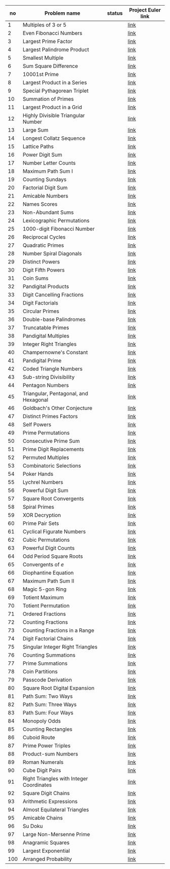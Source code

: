 | no | Problem name | status | Project Euler link |
| -- | ------------ | ------ | ------------------ |
| 1 | Multiples of 3 or 5 |  | [link](https://projecteuler.net/problem=1) |
| 2 | Even Fibonacci Numbers |  | [link](https://projecteuler.net/problem=2) |
| 3 | Largest Prime Factor |  | [link](https://projecteuler.net/problem=3) |
| 4 | Largest Palindrome Product |  | [link](https://projecteuler.net/problem=4) |
| 5 | Smallest Multiple |  | [link](https://projecteuler.net/problem=5) |
| 6 | Sum Square Difference |  | [link](https://projecteuler.net/problem=6) |
| 7 | 10001st Prime |  | [link](https://projecteuler.net/problem=7) |
| 8 | Largest Product in a Series |  | [link](https://projecteuler.net/problem=8) |
| 9 | Special Pythagorean Triplet |  | [link](https://projecteuler.net/problem=9) |
| 10 | Summation of Primes |  | [link](https://projecteuler.net/problem=10) |
| 11 | Largest Product in a Grid |  | [link](https://projecteuler.net/problem=11) |
| 12 | Highly Divisible Triangular Number |  | [link](https://projecteuler.net/problem=12) |
| 13 | Large Sum |  | [link](https://projecteuler.net/problem=13) |
| 14 | Longest Collatz Sequence |  | [link](https://projecteuler.net/problem=14) |
| 15 | Lattice Paths |  | [link](https://projecteuler.net/problem=15) |
| 16 | Power Digit Sum |  | [link](https://projecteuler.net/problem=16) |
| 17 | Number Letter Counts |  | [link](https://projecteuler.net/problem=17) |
| 18 | Maximum Path Sum I |  | [link](https://projecteuler.net/problem=18) |
| 19 | Counting Sundays |  | [link](https://projecteuler.net/problem=19) |
| 20 | Factorial Digit Sum |  | [link](https://projecteuler.net/problem=20) |
| 21 | Amicable Numbers |  | [link](https://projecteuler.net/problem=21) |
| 22 | Names Scores |  | [link](https://projecteuler.net/problem=22) |
| 23 | Non-Abundant Sums |  | [link](https://projecteuler.net/problem=23) |
| 24 | Lexicographic Permutations |  | [link](https://projecteuler.net/problem=24) |
| 25 | $1000$-digit Fibonacci Number |  | [link](https://projecteuler.net/problem=25) |
| 26 | Reciprocal Cycles |  | [link](https://projecteuler.net/problem=26) |
| 27 | Quadratic Primes |  | [link](https://projecteuler.net/problem=27) |
| 28 | Number Spiral Diagonals |  | [link](https://projecteuler.net/problem=28) |
| 29 | Distinct Powers |  | [link](https://projecteuler.net/problem=29) |
| 30 | Digit Fifth Powers |  | [link](https://projecteuler.net/problem=30) |
| 31 | Coin Sums |  | [link](https://projecteuler.net/problem=31) |
| 32 | Pandigital Products |  | [link](https://projecteuler.net/problem=32) |
| 33 | Digit Cancelling Fractions |  | [link](https://projecteuler.net/problem=33) |
| 34 | Digit Factorials |  | [link](https://projecteuler.net/problem=34) |
| 35 | Circular Primes |  | [link](https://projecteuler.net/problem=35) |
| 36 | Double-base Palindromes |  | [link](https://projecteuler.net/problem=36) |
| 37 | Truncatable Primes |  | [link](https://projecteuler.net/problem=37) |
| 38 | Pandigital Multiples |  | [link](https://projecteuler.net/problem=38) |
| 39 | Integer Right Triangles |  | [link](https://projecteuler.net/problem=39) |
| 40 | Champernowne's Constant |  | [link](https://projecteuler.net/problem=40) |
| 41 | Pandigital Prime |  | [link](https://projecteuler.net/problem=41) |
| 42 | Coded Triangle Numbers |  | [link](https://projecteuler.net/problem=42) |
| 43 | Sub-string Divisibility |  | [link](https://projecteuler.net/problem=43) |
| 44 | Pentagon Numbers |  | [link](https://projecteuler.net/problem=44) |
| 45 | Triangular, Pentagonal, and Hexagonal |  | [link](https://projecteuler.net/problem=45) |
| 46 | Goldbach's Other Conjecture |  | [link](https://projecteuler.net/problem=46) |
| 47 | Distinct Primes Factors |  | [link](https://projecteuler.net/problem=47) |
| 48 | Self Powers |  | [link](https://projecteuler.net/problem=48) |
| 49 | Prime Permutations |  | [link](https://projecteuler.net/problem=49) |
| 50 | Consecutive Prime Sum |  | [link](https://projecteuler.net/problem=50) |
| 51 | Prime Digit Replacements |  | [link](https://projecteuler.net/problem=51) |
| 52 | Permuted Multiples |  | [link](https://projecteuler.net/problem=52) |
| 53 | Combinatoric Selections |  | [link](https://projecteuler.net/problem=53) |
| 54 | Poker Hands |  | [link](https://projecteuler.net/problem=54) |
| 55 | Lychrel Numbers |  | [link](https://projecteuler.net/problem=55) |
| 56 | Powerful Digit Sum |  | [link](https://projecteuler.net/problem=56) |
| 57 | Square Root Convergents |  | [link](https://projecteuler.net/problem=57) |
| 58 | Spiral Primes |  | [link](https://projecteuler.net/problem=58) |
| 59 | XOR Decryption |  | [link](https://projecteuler.net/problem=59) |
| 60 | Prime Pair Sets |  | [link](https://projecteuler.net/problem=60) |
| 61 | Cyclical Figurate Numbers |  | [link](https://projecteuler.net/problem=61) |
| 62 | Cubic Permutations |  | [link](https://projecteuler.net/problem=62) |
| 63 | Powerful Digit Counts |  | [link](https://projecteuler.net/problem=63) |
| 64 | Odd Period Square Roots |  | [link](https://projecteuler.net/problem=64) |
| 65 | Convergents of $e$ |  | [link](https://projecteuler.net/problem=65) |
| 66 | Diophantine Equation |  | [link](https://projecteuler.net/problem=66) |
| 67 | Maximum Path Sum II |  | [link](https://projecteuler.net/problem=67) |
| 68 | Magic 5-gon Ring |  | [link](https://projecteuler.net/problem=68) |
| 69 | Totient Maximum |  | [link](https://projecteuler.net/problem=69) |
| 70 | Totient Permutation |  | [link](https://projecteuler.net/problem=70) |
| 71 | Ordered Fractions |  | [link](https://projecteuler.net/problem=71) |
| 72 | Counting Fractions |  | [link](https://projecteuler.net/problem=72) |
| 73 | Counting Fractions in a Range |  | [link](https://projecteuler.net/problem=73) |
| 74 | Digit Factorial Chains |  | [link](https://projecteuler.net/problem=74) |
| 75 | Singular Integer Right Triangles |  | [link](https://projecteuler.net/problem=75) |
| 76 | Counting Summations |  | [link](https://projecteuler.net/problem=76) |
| 77 | Prime Summations |  | [link](https://projecteuler.net/problem=77) |
| 78 | Coin Partitions |  | [link](https://projecteuler.net/problem=78) |
| 79 | Passcode Derivation |  | [link](https://projecteuler.net/problem=79) |
| 80 | Square Root Digital Expansion |  | [link](https://projecteuler.net/problem=80) |
| 81 | Path Sum: Two Ways |  | [link](https://projecteuler.net/problem=81) |
| 82 | Path Sum: Three Ways |  | [link](https://projecteuler.net/problem=82) |
| 83 | Path Sum: Four Ways |  | [link](https://projecteuler.net/problem=83) |
| 84 | Monopoly Odds |  | [link](https://projecteuler.net/problem=84) |
| 85 | Counting Rectangles |  | [link](https://projecteuler.net/problem=85) |
| 86 | Cuboid Route |  | [link](https://projecteuler.net/problem=86) |
| 87 | Prime Power Triples |  | [link](https://projecteuler.net/problem=87) |
| 88 | Product-sum Numbers |  | [link](https://projecteuler.net/problem=88) |
| 89 | Roman Numerals |  | [link](https://projecteuler.net/problem=89) |
| 90 | Cube Digit Pairs |  | [link](https://projecteuler.net/problem=90) |
| 91 | Right Triangles with Integer Coordinates |  | [link](https://projecteuler.net/problem=91) |
| 92 | Square Digit Chains |  | [link](https://projecteuler.net/problem=92) |
| 93 | Arithmetic Expressions |  | [link](https://projecteuler.net/problem=93) |
| 94 | Almost Equilateral Triangles |  | [link](https://projecteuler.net/problem=94) |
| 95 | Amicable Chains |  | [link](https://projecteuler.net/problem=95) |
| 96 | Su Doku |  | [link](https://projecteuler.net/problem=96) |
| 97 | Large Non-Mersenne Prime |  | [link](https://projecteuler.net/problem=97) |
| 98 | Anagramic Squares |  | [link](https://projecteuler.net/problem=98) |
| 99 | Largest Exponential |  | [link](https://projecteuler.net/problem=99) |
| 100 | Arranged Probability |  | [link](https://projecteuler.net/problem=100) |
